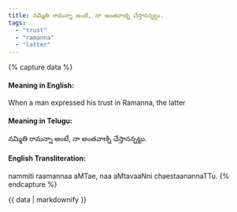 ```yaml
---
title: నమ్మితి రామన్నా అంటే, నా అంతవాణ్ని చేస్తానన్నట్టు.
tags:
  - "trust"
  - "ramanna"
  - "latter"
---
```


{% capture data %}
#### Meaning in English:
When a man expressed his trust in Ramanna, the latter

#### Meaning in Telugu:
నమ్మితి రామన్నా అంటే, నా అంతవాణ్ని చేస్తానన్నట్టు.

#### English Transliteration:
nammiti raamannaa aMTae, naa aMtavaaNni chaestaanannaTTu.
{% endcapture %}

{{ data | markdownify }}

